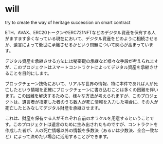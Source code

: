 # will

try to create the way of heritage succession on smart contract

ETH、AVAX、ERC20トークンやERC721NFTなどのデジタル資産を保有する人がますます多くなっている現在において、デジタル資産をどのように相続させるか、遺言によって後世に承継させるかという問題について関心が高まっています。

デジタル資産を承継させる方法には秘密鍵の承継など様々な手段が考えられますが、このプロジェクトはスマートコントラクトによってデジタル資産を承継させることを目的にします。

ブロックチェーン技術において、リアルな世界の情報、特に本件であれば人が死亡したという情報を正確にブロックチェーンに書き込むことは多くの困難を伴います。この困難を解決するために、様々な方法が考えられますが、このプロジェクトは、遺言者が指定した者のうち数人が死亡情報を入力した場合に、その人が死亡したとみなしてデジタル財産を承継させます。

これは、財産を保有する人がそれぞれ自前のオラクルを用意するということです。このプロジェクトは遺言のために生み出されたものですが、コントラクトを作成した者が、人の死亡情報以外の情報を多数決（あるいは少数決、全会一致など）によって決めたい場合に活用することができます。

